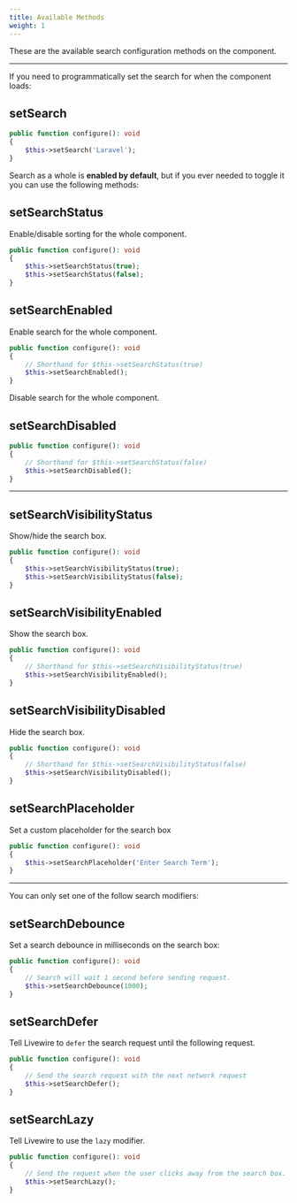 ```yaml
---
title: Available Methods
weight: 1
---
```


These are the available search configuration methods on the component.

---

If you need to programmatically set the search for when the component loads:

## setSearch

```php
public function configure(): void
{
    $this->setSearch('Laravel');
}
```

Search as a whole is **enabled by default**, but if you ever needed to toggle it you can use the following methods:

## setSearchStatus

Enable/disable sorting for the whole component.

```php
public function configure(): void
{
    $this->setSearchStatus(true);
    $this->setSearchStatus(false);
}
```

## setSearchEnabled

Enable search for the whole component.

```php
public function configure(): void
{
    // Shorthand for $this->setSearchStatus(true)
    $this->setSearchEnabled();
}
```

Disable search for the whole component.

## setSearchDisabled

```php
public function configure(): void
{
    // Shorthand for $this->setSearchStatus(false)
    $this->setSearchDisabled();
}
```

---

## setSearchVisibilityStatus

Show/hide the search box.

```php
public function configure(): void
{
    $this->setSearchVisibilityStatus(true);
    $this->setSearchVisibilityStatus(false);
}
```

## setSearchVisibilityEnabled

Show the search box.

```php
public function configure(): void
{
    // Shorthand for $this->setSearchVisibilityStatus(true)
    $this->setSearchVisibilityEnabled();
}
```

## setSearchVisibilityDisabled

Hide the search box.

```php
public function configure(): void
{
    // Shorthand for $this->setSearchVisibilityStatus(false)
    $this->setSearchVisibilityDisabled();
}
```

## setSearchPlaceholder

Set a custom placeholder for the search box

```php
public function configure(): void
{
    $this->setSearchPlaceholder('Enter Search Term');
}
```

---

You can only set one of the follow search modifiers:

## setSearchDebounce

Set a search debounce in milliseconds on the search box:

```php
public function configure(): void
{
    // Search will wait 1 second before sending request.
    $this->setSearchDebounce(1000);
}
```

## setSearchDefer

Tell Livewire to `defer` the search request until the following request.

```php
public function configure(): void
{
    // Send the search request with the next network request
    $this->setSearchDefer();
}
```

## setSearchLazy

Tell Livewire to use the `lazy` modifier.

```php
public function configure(): void
{
    // Send the request when the user clicks away from the search box.
    $this->setSearchLazy();
}
```
